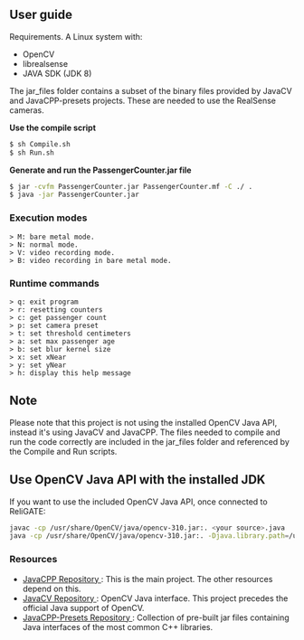 ## User guide

Requirements. A Linux system with:
* OpenCV 
* librealsense
* JAVA SDK (JDK 8) 

The jar_files folder contains a subset of the binary files provided by JavaCV and JavaCPP-presets
projects. These are needed to use the RealSense cameras.

**Use the compile script**
```sh
$ sh Compile.sh
$ sh Run.sh
```

**Generate and run the PassengerCounter.jar file**
```sh
$ jar -cvfm PassengerCounter.jar PassengerCounter.mf -C ./ .
$ java -jar PassengerCounter.jar
```

### Execution modes
```
> M: bare metal mode.
> N: normal mode.
> V: video recording mode.
> B: video recording in bare metal mode.
```

### Runtime commands
```
> q: exit program
> r: resetting counters
> c: get passenger count
> p: set camera preset
> t: set threshold centimeters
> a: set max passenger age
> b: set blur kernel size
> x: set xNear
> y: set yNear
> h: display this help message
```
## Note
Please note that this project is not using the installed OpenCV Java API, instead it's using JavaCV and JavaCPP. The files needed to compile
and run the code correctly are included in the jar_files folder and referenced by the Compile and Run scripts.

## Use OpenCV Java API with the installed JDK
If you want to use the included OpenCV Java API, once connected to ReliGATE:
```sh
javac -cp /usr/share/OpenCV/java/opencv-310.jar:. <your source>.java 
java -cp /usr/share/OpenCV/java/opencv-310.jar:. -Djava.library.path=/usr/share/OpenCV/java/ <your source>
```
### Resources
* [ JavaCPP Repository ](https://github.com/bytedeco/javacpp): This is the main project. The other resources depend on this.
* [ JavaCV Repository ](https://github.com/bytedeco/javacv): OpenCV Java interface. This project precedes the official Java support of OpenCV.
* [ JavaCPP-Presets Repository ](https://github.com/bytedeco/javacpp-presets): Collection of pre-built jar files containing Java interfaces of the most common C++ libraries.
